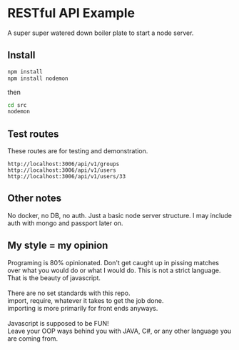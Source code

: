 # RESTful API Example

A super super watered down boiler plate to start a node server.

## Install
```bash
npm install
npm install nodemon
```
then
```bash
cd src
nodemon
```

## Test routes
These routes are for testing and demonstration.
```http request
http://localhost:3006/api/v1/groups
http://localhost:3006/api/v1/users
http://localhost:3006/api/v1/users/33
```

## Other notes
No docker, no DB, no auth. Just a basic node server structure.
I may include auth with mongo and passport later on.

## My style = my opinion
Programing is 80% opinionated. Don't get caught up in pissing matches over what you would do or what I would do.
This is not a strict language. That is the beauty of javascript. </br>
</br>
There are no set standards with this repo. </br>
import, require, whatever it takes to get the job done. </br>
importing is more primarily for front ends anyways.
</br>
</br>
Javascript is supposed to be FUN!</br>
Leave your OOP ways behind you with JAVA, C#, or any other
language you are coming from.
